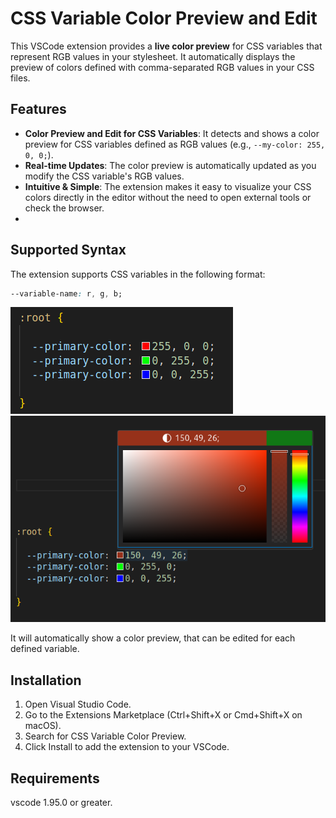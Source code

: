 # CSS Variable Color Preview and Edit

This VSCode extension provides a **live color preview** for CSS variables that represent RGB values in your stylesheet. It automatically displays the preview of colors defined with comma-separated RGB values in your CSS files.

## Features

- **Color Preview and Edit for CSS Variables**: It detects and shows a color preview for CSS variables defined as RGB values (e.g., `--my-color: 255, 0, 0;`).
- **Real-time Updates**: The color preview is automatically updated as you modify the CSS variable's RGB values.
- **Intuitive & Simple**: The extension makes it easy to visualize your CSS colors directly in the editor without the need to open external tools or check the browser.
- 

## Supported Syntax

The extension supports CSS variables in the following format:

```css
--variable-name: r, g, b;
```

![Color preview RGB comma separated css variables.](images/preview-color.png)
![Color edit RGB comma separated css variables.](images/edit-color.png)

It will automatically show a color preview, that can be edited for each defined variable.

## Installation

1. Open Visual Studio Code.
1. Go to the Extensions Marketplace (Ctrl+Shift+X or Cmd+Shift+X on macOS).
1. Search for CSS Variable Color Preview.
1. Click Install to add the extension to your VSCode.

## Requirements

vscode 1.95.0 or greater.
